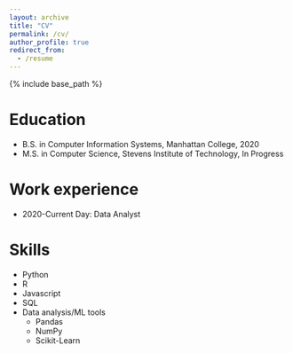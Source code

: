```yaml
---
layout: archive
title: "CV"
permalink: /cv/
author_profile: true
redirect_from:
  - /resume
---
```


{% include base_path %}


Education
======
* B.S. in Computer Information Systems, Manhattan College, 2020
* M.S. in Computer Science, Stevens Institute of Technology, In Progress

Work experience
======
* 2020-Current Day: Data Analyst
  
Skills
======
* Python
* R
* Javascript
* SQL
* Data analysis/ML tools
  * Pandas
  * NumPy
  * Scikit-Learn


